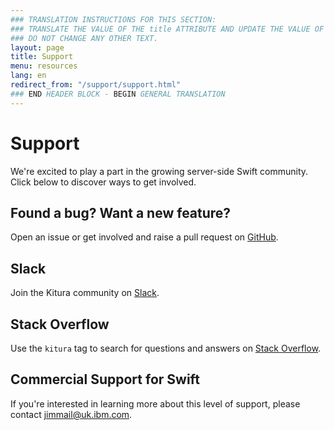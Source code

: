 ```yaml
---
### TRANSLATION INSTRUCTIONS FOR THIS SECTION:
### TRANSLATE THE VALUE OF THE title ATTRIBUTE AND UPDATE THE VALUE OF THE lang ATTRIBUTE.
### DO NOT CHANGE ANY OTHER TEXT.
layout: page
title: Support
menu: resources
lang: en
redirect_from: "/support/support.html"
### END HEADER BLOCK - BEGIN GENERAL TRANSLATION
---
```


[info]: ../../assets/info-blue.png
[tip]: ../../assets/lightbulb-yellow.png
[warning]: ../../assets/warning-red.png

<div class="titleBlock">
  <h1>Support</h1>
  <p>We're excited to play a part in the growing server-side Swift community.<br>Click below to discover ways to get involved.</p>
</div>

## Found a bug? Want a new feature?

Open an issue or get involved and raise a pull request on [GitHub](https://github.com/IBM-Swift/Kitura/issues).

## Slack

Join the Kitura community on [Slack](http://kitura-slack.mybluemix.net/).

## Stack Overflow

Use the `kitura` tag to search for questions and answers on [Stack Overflow](https://stackoverflow.com/search?q=kitura).

## Commercial Support for Swift

If you're interested in learning more about this level of support, please contact [jimmail@uk.ibm.com](mailto://jimmail@uk.ibm.com).
